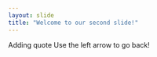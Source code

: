 ```yaml
---
layout: slide
title: "Welcome to our second slide!"
---
```

Adding quote
Use the left arrow to go back!
